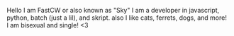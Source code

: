 Hello I am FastCW or also known as "Sky" I am a developer in javascript, python, batch (just a lil), and skript.
         also I like cats, ferrets, dogs, and more!
          I am bisexual and single! <3
